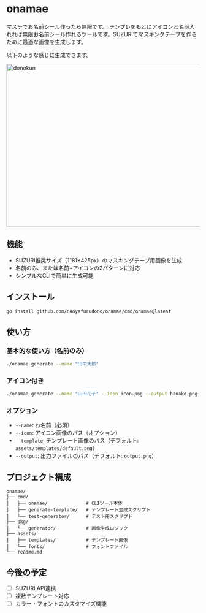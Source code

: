 # onamae

マステでお名前シール作ったら無限です。
テンプレをもとにアイコンと名前入れれば無限お名前シール作れるツールです。SUZURIでマスキングテープを作るために最適な画像を生成します。

以下のような感じに生成できます。

<img width="1181" height="425" alt="donokun " src="https://github.com/user-attachments/assets/ec5a995b-6187-465e-a421-7ae1f3113d8e" />

## 機能

- SUZURI推奨サイズ（1181×425px）のマスキングテープ用画像を生成
- 名前のみ、または名前+アイコンの2パターンに対応
- シンプルなCLIで簡単に生成可能

## インストール

```bash
go install github.com/naoyafurudono/onamae/cmd/onamae@latest
```

## 使い方

### 基本的な使い方（名前のみ）

```bash
./onamae generate --name "田中太郎"
```

### アイコン付き

```bash
./onamae generate --name "山田花子" --icon icon.png --output hanako.png
```

### オプション

- `--name`: お名前（必須）
- `--icon`: アイコン画像のパス（オプション）
- `--template`: テンプレート画像のパス（デフォルト: `assets/templates/default.png`）
- `--output`: 出力ファイルのパス（デフォルト: `output.png`）

## プロジェクト構成

```
onamae/
├── cmd/
│   ├── onamae/              # CLIツール本体
│   ├── generate-template/   # テンプレート生成スクリプト
│   └── test-generator/      # テスト用スクリプト
├── pkg/
│   └── generator/           # 画像生成ロジック
├── assets/
│   ├── templates/           # テンプレート画像
│   └── fonts/               # フォントファイル
└── readme.md
```

## 今後の予定

- [ ] SUZURI API連携
- [ ] 複数テンプレート対応
- [ ] カラー・フォントのカスタマイズ機能
